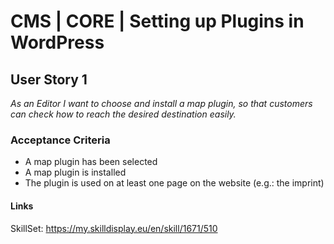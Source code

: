 # CMS | CORE | Setting up Plugins in WordPress

## User Story 1
*As an Editor I want to choose and install a map plugin, so that customers can check how to reach the desired destination easily.*

### Acceptance Criteria
- A map plugin has been selected
- A map plugin is installed
- The plugin is used on at least one page on the website (e.g.: the imprint)

#### Links
SkillSet: https://my.skilldisplay.eu/en/skill/1671/510
